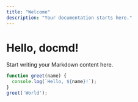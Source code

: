 ```yaml
---
title: "Welcome"
description: "Your documentation starts here."
---
```


# Hello, docmd!

Start writing your Markdown content here.

```javascript
function greet(name) {
  console.log(`Hello, ${name}!`);
}
greet('World');
```
